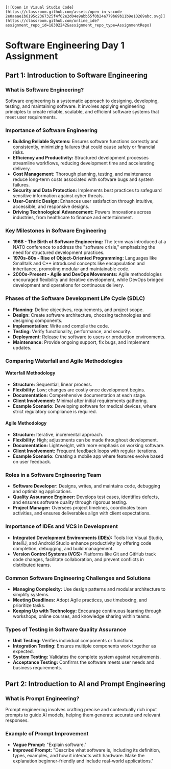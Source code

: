 ```
[![Open in Visual Studio Code](https://classroom.github.com/assets/open-in-vscode-2e0aaae1b6195c2367325f4f02e2d04e9abb55f0b24a779b69b11b9e10269abc.svg)](https://classroom.github.com/online_ide?assignment_repo_id=18302242&assignment_repo_type=AssignmentRepo)
```

# Software Engineering Day 1 Assignment

## Part 1: Introduction to Software Engineering

### What is Software Engineering?

Software engineering is a systematic approach to designing, developing, testing, and maintaining software. It involves applying engineering principles to create reliable, scalable, and efficient software systems that meet user requirements.

### Importance of Software Engineering

* **Building Reliable Systems:** Ensures software functions correctly and consistently, minimizing failures that could cause safety or financial risks.
* **Efficiency and Productivity:** Structured development processes streamline workflows, reducing development time and accelerating delivery.
* **Cost Management:** Thorough planning, testing, and maintenance reduce long-term costs associated with software bugs and system failures.
* **Security and Data Protection:** Implements best practices to safeguard sensitive information against cyber threats.
* **User-Centric Design:** Enhances user satisfaction through intuitive, accessible, and responsive designs.
* **Driving Technological Advancement:** Powers innovations across industries, from healthcare to finance and entertainment.

### Key Milestones in Software Engineering

* **1968 - The Birth of Software Engineering:** The term was introduced at a NATO conference to address the "software crisis," emphasizing the need for structured development practices.
* **1970s-80s - Rise of Object-Oriented Programming:** Languages like Smalltalk and C++ introduced concepts like encapsulation and inheritance, promoting modular and maintainable code.
* **2000s-Present - Agile and DevOps Movements:** Agile methodologies encouraged flexibility and iterative development, while DevOps bridged development and operations for continuous delivery.

### Phases of the Software Development Life Cycle (SDLC)

* **Planning:** Define objectives, requirements, and project scope.
* **Design:** Create software architecture, choosing technologies and designing components.
* **Implementation:** Write and compile the code.
* **Testing:** Verify functionality, performance, and security.
* **Deployment:** Release the software to users or production environments.
* **Maintenance:** Provide ongoing support, fix bugs, and implement updates.

### Comparing Waterfall and Agile Methodologies

#### Waterfall Methodology

* **Structure:** Sequential, linear process.
* **Flexibility:** Low; changes are costly once development begins.
* **Documentation:** Comprehensive documentation at each stage.
* **Client Involvement:** Minimal after initial requirements gathering.
* **Example Scenario:** Developing software for medical devices, where strict regulatory compliance is required.

#### Agile Methodology

* **Structure:** Iterative, incremental approach.
* **Flexibility:** High; adjustments can be made throughout development.
* **Documentation:** Lightweight, with more emphasis on working software.
* **Client Involvement:** Frequent feedback loops with regular iterations.
* **Example Scenario:** Creating a mobile app where features evolve based on user feedback.

### Roles in a Software Engineering Team

* **Software Developer:** Designs, writes, and maintains code, debugging and optimizing applications.
* **Quality Assurance Engineer:** Develops test cases, identifies defects, and ensures software quality through rigorous testing.
* **Project Manager:** Oversees project timelines, coordinates team activities, and ensures deliverables align with client expectations.

### Importance of IDEs and VCS in Development

* **Integrated Development Environments (IDEs):** Tools like Visual Studio, IntelliJ, and Android Studio enhance productivity by offering code completion, debugging, and build management.
* **Version Control Systems (VCS):** Platforms like Git and GitHub track code changes, facilitate collaboration, and prevent conflicts in distributed teams.

### Common Software Engineering Challenges and Solutions

* **Managing Complexity:** Use design patterns and modular architecture to simplify systems.
* **Meeting Deadlines:** Adopt Agile practices, use timeboxing, and prioritize tasks.
* **Keeping Up with Technology:** Encourage continuous learning through workshops, online courses, and knowledge sharing within teams.

### Types of Testing in Software Quality Assurance

* **Unit Testing:** Verifies individual components or functions.
* **Integration Testing:** Ensures multiple components work together as expected.
* **System Testing:** Validates the complete system against requirements.
* **Acceptance Testing:** Confirms the software meets user needs and business requirements.

## Part 2: Introduction to AI and Prompt Engineering

### What is Prompt Engineering?

Prompt engineering involves crafting precise and contextually rich input prompts to guide AI models, helping them generate accurate and relevant responses.

### Example of Prompt Improvement

* **Vague Prompt:** "Explain software."
* **Improved Prompt:** "Describe what software is, including its definition, types, examples, and how it interacts with hardware. Make the explanation beginner-friendly and include real-world applications."

